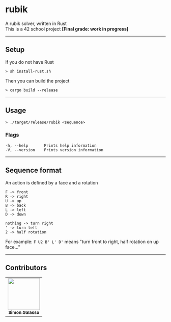 # rubik
A rubik solver, written in Rust<br/>
This is a 42 school project <strong>[Final grade: work in progress]</strong>

---
## Setup
If you do not have Rust
```
> sh install-rust.sh
```
Then you can build the project
```
> cargo build --release
```

---
## Usage
```
> ./target/release/rubik <sequence>
```

### Flags
```
-h, --help       Prints help information
-V, --version    Prints version information
```

---
## Sequence format
An action is defined by a face and a rotation
```
F -> front
R -> right
U -> up
B -> back
L -> left
D -> down

nothing -> turn right
' -> turn left
2 -> half rotation
```
For example: ```F U2 B' L' D'``` means "turn front to right, half rotation on up face..."

---
## Contributors
<table>
  <tr>
    <td align="center"><a href="https://github.com/sgalasso42"><img src="https://avatars2.githubusercontent.com/u/38636967?v=4" width="100px;" alt=""/><br /><sub><b>Simon Galasso</b></sub></a><br />
  </tr>
</table>
